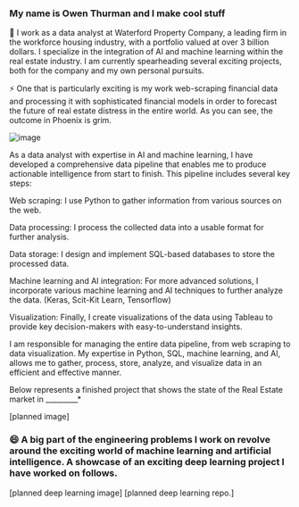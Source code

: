 ### My name is Owen Thurman and I make cool stuff


🔭 I work as a data analyst at Waterford Property Company, a leading firm in the workforce housing industry, with a portfolio valued at over 3 billion dollars. I specialize in the integration of AI and machine learning within the real estate industry. I am currently spearheading several exciting projects, both for the company and my own personal pursuits. 


⚡ One that is particularly exciting is my work web-scraping financial data and processing it with sophisticated financial models in order to forecast the future of real estate distress in the entire world. As you can see, the outcome in Phoenix is grim.

![image](https://user-images.githubusercontent.com/96508222/213823161-41e17b82-a77a-4154-b8c8-cff779628d80.png)


As a data analyst with expertise in AI and machine learning, I have developed a comprehensive data pipeline that enables me to produce actionable intelligence from start to finish. This pipeline includes several key steps:

Web scraping: I use Python to gather information from various sources on the web.

Data processing: I process the collected data into a usable format for further analysis.

Data storage: I design and implement SQL-based databases to store the processed data.

Machine learning and AI integration: For more advanced solutions, I incorporate various machine learning and AI techniques to further analyze the data. (Keras, Scit-Kit Learn, Tensorflow)

Visualization: Finally, I create visualizations of the data using Tableau to provide key decision-makers with easy-to-understand insights.

I am responsible for managing the entire data pipeline, from web scraping to data visualization. My expertise in Python, SQL, machine learning, and AI, allows me to gather, process, store, analyze, and visualize data in an efficient and effective manner.
   
Below represents a finished project that shows the state of the Real Estate market in _________*

[planned image]





### 😄 A big part of the engineering problems I work on revolve around the exciting world of machine learning and artificial intelligence. A showcase of an exciting deep learning project I have worked on follows.

[planned deep learning image]
[planned deep learning repo.]

<!--
**omthurman/omthurman** is a ✨ _special_ ✨ repository because its `README.md` (this file) appears on your GitHub profile.

Here are some ideas to get you started:

- 🔭 I’m currently working on ...
- 🌱 I’m currently learning ...
- 👯 I’m looking to collaborate on ...
- 🤔 I’m looking for help with ...
- 💬 Ask me about ...
- 📫 How to reach me: ...
- 😄 Pronouns: ...
- ⚡ Fun fact: ...
-->

